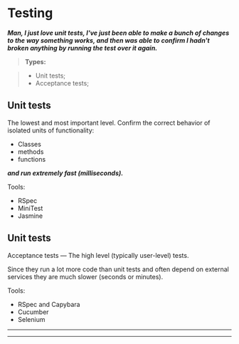 Testing
====================

***Man, I just love unit tests, I've just been able to make a bunch of changes to the way something works, and then was able to confirm I hadn't broken anything by running the test over it again.***

> **Types:**

>- Unit tests;
>- Acceptance tests;



Unit tests
----------------

The lowest and most important level. Confirm the correct behavior of isolated units of functionality:

- Classes
- methods
- functions

***and run extremely fast (milliseconds).***


Tools: 

- RSpec
- MiniTest
- Jasmine

Unit tests
----------------

Acceptance tests — The high level (typically user-level) tests.

Since they run a lot more code than unit tests and often depend on external services they are much slower (seconds or minutes).

Tools:

- RSpec and Capybara
- Cucumber
- Selenium

----------------
----------------
